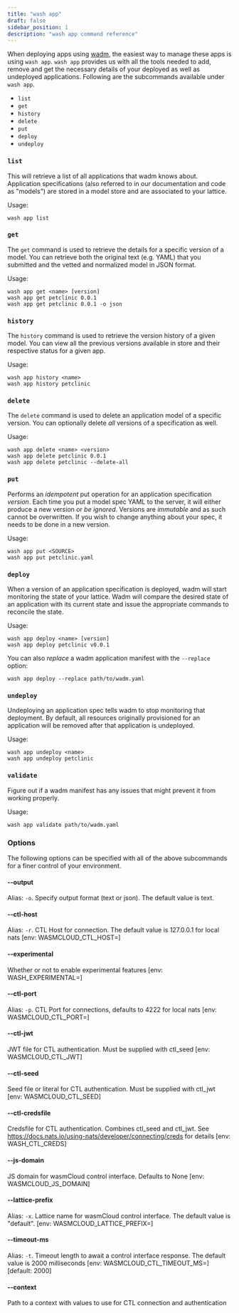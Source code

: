 ```yaml
---
title: "wash app"
draft: false
sidebar_position: 1
description: "wash app command reference"
---
```


When deploying apps using [wadm](../ecosystem/wadm/index.md), the easiest way to manage these apps is using `wash app`. `wash app` provides us with all the tools needed to add, remove and get the necessary details of your deployed as well as undeployed applications. Following are the subcommands available under `wash app`.

- `list`
- `get`
- `history`
- `delete`
- `put`
- `deploy`
- `undeploy`

### `list`
This will retrieve a list of all applications that wadm knows about. Application specifications (also referred to in our documentation and code as "models") are stored in a model store and are associated to your lattice.

Usage:

```
wash app list
```

### `get`
The `get` command is used to retrieve the details for a specific version of a model. You can retrieve both the original text (e.g. YAML) that you submitted and the vetted and normalized model in JSON format.

Usage:

```
wash app get <name> [version]
wash app get petclinic 0.0.1
wash app get petclinic 0.0.1 -o json
```

### `history`
The `history` command is used to retrieve the version history of a given model. You can view all the previous versions available in store and their respective status for a given app.

Usage:

```
wash app history <name>
wash app history petclinic
```

### `delete`
The `delete` command is used to delete an application model of a specific version. You can optionally delete _all_ versions of a specification as well.

Usage:

```
wash app delete <name> <version>
wash app delete petclinic 0.0.1
wash app delete petclinic --delete-all
```

### `put`

Performs an _idempotent_ put operation for an application specification _version_. Each time you put a model spec YAML to the server, it will either produce a new version or _be ignored_. Versions are _immutable_ and as such cannot be overwritten. If you wish to change anything about your spec, it needs to be done in a new version.

Usage:

```
wash app put <SOURCE>
wash app put petclinic.yaml
```

### `deploy`
When a version of an application specification is deployed, wadm will start monitoring the state of your lattice. Wadm will compare the desired state of an application with its current state and issue the appropriate commands to reconcile the state.

Usage:

```
wash app deploy <name> [version]
wash app deploy petclinic v0.0.1
```

You can also *replace* a wadm application manifest with the `--replace` option:

```
wash app deploy --replace path/to/wadm.yaml
```

### `undeploy`
Undeploying an application spec tells wadm to stop monitoring that deployment. By default, all resources originally provisioned for an application will be removed after that application is undeployed.

Usage:

```
wash app undeploy <name>
wash app undeploy petclinic
```

### `validate`
Figure out if a wadm manifest has any issues that might prevent it from working properly.

Usage:

```
wash app validate path/to/wadm.yaml
```

### Options
The following options can be specified with all of the above subcommands for a finer control of your environment.

#### --output
Alias: `-o`.
        Specify output format (text or json). The default value is text.

#### --ctl-host
Alias: `-r`.
        CTL Host for connection. The default value is 127.0.0.1 for local nats [env: WASMCLOUD_CTL_HOST=]

#### --experimental
Whether or not to enable experimental features [env: WASH_EXPERIMENTAL=]

#### --ctl-port
Alias: `-p`.
        CTL Port for connections, defaults to 4222 for local nats [env: WASMCLOUD_CTL_PORT=]

#### --ctl-jwt
JWT file for CTL authentication. Must be supplied with ctl_seed [env: WASMCLOUD_CTL_JWT]

#### --ctl-seed
Seed file or literal for CTL authentication. Must be supplied with ctl_jwt [env: WASMCLOUD_CTL_SEED]

#### --ctl-credsfile
Credsfile for CTL authentication. Combines ctl_seed and ctl_jwt. See https://docs.nats.io/using-nats/developer/connecting/creds for details [env: WASH_CTL_CREDS]

#### --js-domain
JS domain for wasmCloud control interface. Defaults to None [env: WASMCLOUD_JS_DOMAIN]

#### --lattice-prefix
Alias: `-x`.
        Lattice name for wasmCloud control interface. The default value is "default". [env: WASMCLOUD_LATTICE_PREFIX=]

#### --timeout-ms
Alias: `-t`.
        Timeout length to await a control interface response. The default value is 2000 milliseconds [env: WASMCLOUD_CTL_TIMEOUT_MS=] [default: 2000]

#### --context
Path to a context with values to use for CTL connection and authentication
